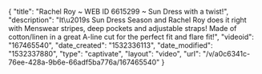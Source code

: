 {
    "title": "Rachel Roy ~ WEB ID 6615299 ~ Sun Dress with a twist!",
    "description": "It\u2019s Sun Dress Season and Rachel Roy does it right with Menswear stripes, deep pockets and adjustable straps! Made of cotton\/linen in a great A-line cut for the perfect fit and flare fit!",
    "videoid": "167465540",
    "date_created": "1532336113",
    "date_modified": "1532337880",
    "type": "captivate",
    "layout": "video",
    "url": "\/v\/a0c6341c-76ee-428a-9b6e-66adf5ba776a\/167465540"
}